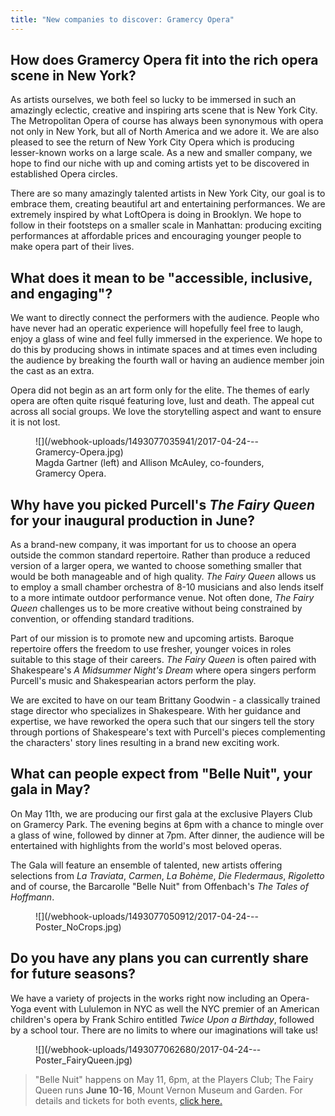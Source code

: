 ```yaml
---
title: "New companies to discover: Gramercy Opera"
---
```


## How does Gramercy Opera fit into the rich opera scene in New York?

As artists ourselves, we both feel so lucky to be immersed in such an amazingly eclectic, creative and inspiring arts scene that is New York City. The Metropolitan Opera of course has always been synonymous with opera not only in New York, but all of North America and we adore it. We are also pleased to see the return of New York City Opera which is producing lesser-known works on a large scale. As a new and smaller company, we hope to find our niche with up and coming artists yet to be discovered in established Opera circles.

There are so many amazingly talented artists in New York City, our goal is to embrace them, creating beautiful art and entertaining performances. We are extremely inspired by what LoftOpera is doing in Brooklyn. We hope to follow in their footsteps on a smaller scale in Manhattan: producing exciting performances at affordable prices and encouraging younger people to make opera part of their lives.

## What does it mean to be "accessible, inclusive, and engaging"?

We want to directly connect the performers with the audience. People who have never had an operatic experience will hopefully feel free to laugh, enjoy a glass of wine and feel fully immersed in the experience. We hope to do this by producing shows in intimate spaces and at times even including the audience by breaking the fourth wall or having an audience member join the cast as an extra.

Opera did not begin as an art form only for the elite. The themes of early opera are often quite risqué featuring love, lust and death. The appeal cut across all social groups. We love the storytelling aspect and want to ensure it is not lost.

<figure data-type="image">
![](/webhook-uploads/1493077035941/2017-04-24---Gramercy-Opera.jpg)
<figcaption>Magda Gartner (left) and Allison McAuley, co-founders, Gramercy Opera.</figcaption>
</figure>

## Why have you picked Purcell's *The Fairy Queen* for your inaugural production in June?

As a brand-new company, it was important for us to choose an opera outside the common standard repertoire. Rather than produce a reduced version of a larger opera, we wanted to choose something smaller that would be both manageable and of high quality. *The Fairy Queen* allows us to employ a small chamber orchestra of 8-10 musicians and also lends itself to a more intimate outdoor performance venue. Not often done, *The Fairy Queen* challenges us to be more creative without being constrained by convention, or offending standard traditions.

Part of our mission is to promote new and upcoming artists. Baroque repertoire offers the freedom to use fresher, younger voices in roles suitable to this stage of their careers. *The Fairy Queen* is often paired with Shakespeare's *A Midsummer Night's Dream* where opera singers perform Purcell's music and Shakespearian actors perform the play. 

We are excited to have on our team Brittany Goodwin - a classically trained stage director who specializes in Shakespeare. With her guidance and expertise, we have reworked the opera such that our singers tell the story through portions of Shakespeare's text with Purcell's pieces complementing the characters' story lines resulting in a brand new exciting work.

## What can people expect from "Belle Nuit", your gala in May?

On May 11th, we are producing our first gala at the exclusive Players Club on Gramercy Park. The evening begins at 6pm with a chance to mingle over a glass of wine, followed by dinner at 7pm. After dinner, the audience will be entertained with highlights from the world's most beloved operas.

The Gala will feature an ensemble of talented, new artists offering selections from *La Traviata*, *Carmen*, *La Bohème*, *Die Fledermaus*, *Rigoletto* and of course, the Barcarolle "Belle Nuit" from Offenbach's *The Tales of Hoffmann*.

<figure data-type="image">
![](/webhook-uploads/1493077050912/2017-04-24---Poster_NoCrops.jpg)
<figcaption></figcaption>
</figure>

## Do you have any plans you can currently share for future seasons?

We have a variety of projects in the works right now including an Opera-Yoga event with Lululemon in NYC as well the NYC premier of an American children's opera by Frank Schiro entitled *Twice Upon a Birthday*, followed by a school tour. There are no limits to where our imaginations will take us!

<figure data-type="image">
![](/webhook-uploads/1493077062680/2017-04-24---Poster_FairyQueen.jpg)
<figcaption></figcaption>
</figure>

>"Belle Nuit" happens on May 11, 6pm, at the Players Club; The Fairy Queen runs **June 10-16**, Mount Vernon Museum and Garden. For details and tickets for both events, [click here.](http://www.gramercyopera.com/upcoming.html)
